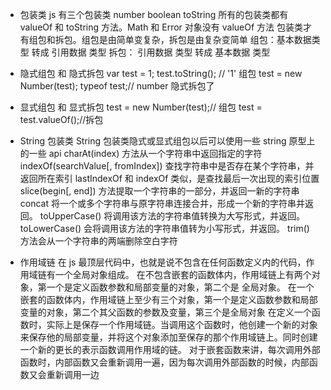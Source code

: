 <!--
 * @Author: your name
 * @Date: 2021-12-09 09:37:30
 * @LastEditTime: 2021-12-09 10:24:47
 * @LastEditors: Please set LastEditors
 * @Description: 打开koroFileHeader查看配置 进行设置: https://github.com/OBKoro1/koro1FileHeader/wiki/%E9%85%8D%E7%BD%AE
 * @FilePath: \study notes\javascript\js高级程序设计\other.md
-->

- 包装类
  js 有三个包装类 number boolean toString
  所有的包装类都有 valueOf 和 toString 方法。Math 和 Error 对象没有 valueOf 方法
  包装类才有组包和拆包。组包是由简单变复杂，拆包是由复杂变简单
  组包：基本数据类型 转成 引用数据 类型
  拆包： 引用数据 类型 转成 基本数据 类型

- 隐式组包 和 隐式拆包
  var test = 1; test.toString(); // '1' 组包 test = new Number(test);
  typeof test;// number 隐式拆包了
- 显式组包 和 显式拆包
  test = new Number(test);// 组包
  test = test.valueOf();//拆包

- String 包装类
  String 包装类隐式或显式组包以后可以使用一些 string 原型上的一些 api
  charAt(index) 方法从一个字符串中返回指定的字符
  indexOf(searchValue[, fromIndex]) 查找字符串中是否存在某个字符串，并返回所在索引
  lastIndexOf 和 indexOf 类似，是查找最后一次出现的索引位置
  slice(begin[, end]) 方法提取一个字符串的一部分，并返回一新的字符串
  concat 将一个或多个字符串与原字符串连接合并，形成一个新的字符串并返回。
  toUpperCase() 将调用该方法的字符串值转换为大写形式，并返回。
  toLowerCase() 会将调用该方法的字符串值转为小写形式，并返回。
  trim() 方法会从一个字符串的两端删除空白字符
- 作用域链
  在 js 最顶层代码中，也就是说不包含在任何函数定义内的代码，作用域链有一个全局对象组成。
  在不包含嵌套的函数体内，作用域链上有两个对象，第一个是定义函数参数和局部变量的对象，第二个是
  全局对象。
  在一个嵌套的函数体内，作用域链上至少有三个对象，第一个是定义函数参数和局部变量的对象，第二个其父函数的参数及变量，第三个是全局对象
  在定义一个函数时，实际上是保存一个作用域链。当调用这个函数时，他创建一个新的对象来保存他的局部变量，并将这个对象添加至保存的那个作用域链上。同时创建一个新的更长的表示函数调用作用域的链。
  对于嵌套函数来讲，每次调用外部函数时，内部函数又会重新调用一遍，因为每次调用外部函数的时候，内部函数又会重新调用一边
